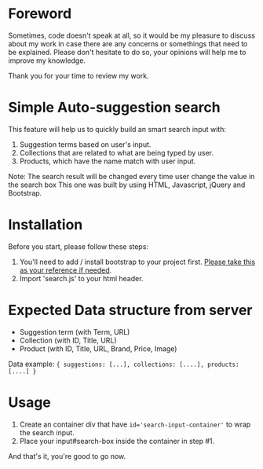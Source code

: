 # Foreword
Sometimes, code doesn't speak at all, so it would be my pleasure to discuss about my work in case there are any concerns or somethings that need to be explained. Please don't hesitate to do so, your opinions will help me to improve my knowledge.

Thank you for your time to review my work.

# Simple Auto-suggestion search

This feature will help us to quickly build an smart search input with:
1. Suggestion terms based on user's input.
2. Collections that are related to what are being typed by user.
3. Products, which have the name match with user input.

Note: The search result will be changed every time user change the value in the search box
This one was built by using HTML, Javascript, jQuery and Bootstrap.

# Installation
Before you start, please follow these steps:
1. You'll need to add / install bootstrap to your project first.  [Please take this as your reference if needed](https://getbootstrap.com/docs/5.0/getting-started/introduction/).
2. Import 'search.js' to your html header.

# Expected Data structure from server
-   Suggestion term (with Term, URL)
-   Collection (with ID, Title, URL)
-   Product (with ID, Title, URL, Brand, Price, Image)

Data example:
```{ suggestions: [...], collections: [....], products: [....] }```

# Usage
1. Create an container div that have `id='search-input-container'` to wrap the search input.
2. Place your input#search-box inside the container in step #1.

And that's it, you're good to go now.
